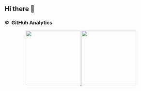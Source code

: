 ## Hi there 👋

### ⚙️ &nbsp;GitHub Analytics

<p align="center">
<a href="https://github.com/Rafeeuzzaman-Dihan">
  <img height="180em" src="https://github-readme-stats-eight-theta.vercel.app/api?username=Rafeeuzzaman-Dihan&show_icons=true&theme=algolia&include_all_commits=true&count_private=true&hide=issues"/>
  <img height="180em" src="https://github-readme-stats-eight-theta.vercel.app/api/top-langs/?username=Rafeeuzzaman-Dihan&layout=compact&langs_count=8&theme=algolia"/>
</a>
</p>
